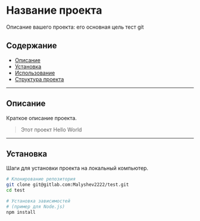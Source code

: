 # Название проекта
Описание вашего проекта: его основная цель тест git

## Содержание
- [Описание](#описание)
- [Установка](#установка)
- [Использование](#использование)
- [Структура проекта](#структура-проекта)

---

## Описание
Краткое описание проекта. 
> Этот проект Hello World 

---
## Установка
Шаги для установки проекта на локальный компьютер.

```bash
# Клонирование репозитория
git clone git@gitlab.com:Malyshev2222/test.git
cd test

# Установка зависимостей
# (пример для Node.js)
npm install
